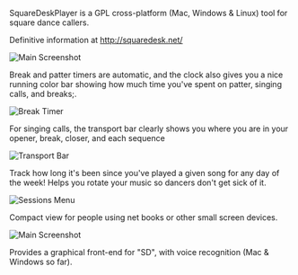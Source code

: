 SquareDeskPlayer is a GPL cross-platform (Mac, Windows & Linux) tool
for square dance callers.

Definitive information at http://squaredesk.net/

![Main Screenshot](http://danlyke.github.com/SquareDeskPlayer/images/SquareDeskPlayerScreenshot.png)

Break and patter timers are automatic, and the clock also gives you a
nice running color bar showing how much time you've spent on patter,
singing calls, and breaks;.

![Break Timer](http://danlyke.github.com/SquareDeskPlayer/images/BreakTimer.png)

For singing calls, the transport bar clearly shows you where you are
in your opener, break, closer, and each sequence

![Transport Bar](http://danlyke.github.com/SquareDeskPlayer/images/TransportBar.png)

Track how long it's been since you've played a given song for any day
of the week! Helps you rotate your music so dancers don't get sick of
it.

![Sessions Menu](http://danlyke.github.com/SquareDeskPlayer/images/SessionsMenu.png)

Compact view for people using net books or other small screen devices.

![Main Screenshot](http://danlyke.github.com/SquareDeskPlayer/images/TransportBar.png)

Provides a graphical front-end for "SD", with voice recognition (Mac & Windows so far).


